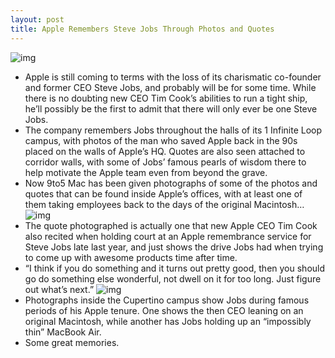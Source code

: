 ```yaml
---
layout: post
title: Apple Remembers Steve Jobs Through Photos and Quotes
---
```

![img](http://media.idownloadblog.com/wp-content/uploads/2012/01/quote.jpg)
* Apple is still coming to terms with the loss of its charismatic co-founder and former CEO Steve Jobs, and probably will be for some time. While there is no doubting new CEO Tim Cook’s abilities to run a tight ship, he’ll possibly be the first to admit that there will only ever be one Steve Jobs.
* The company remembers Jobs throughout the halls of its 1 Infinite Loop campus, with photos of the man who saved Apple back in the 90s placed on the walls of Apple’s HQ. Quotes are also seen attached to corridor walls, with some of Jobs’ famous pearls of wisdom there to help motivate the Apple team even from beyond the grave.
* Now 9to5 Mac has been given photographs of some of the photos and quotes that can be found inside Apple’s offices, with at least one of them taking employees back to the days of the original Macintosh…
![img](http://media.idownloadblog.com/wp-content/uploads/2012/01/steve-jobs-air.jpg)
* The quote photographed is actually one that new Apple CEO Tim Cook also recited when holding court at an Apple remembrance service for Steve Jobs late last year, and just shows the drive Jobs had when trying to come up with awesome products time after time.
* “I think if you do something and it turns out pretty good, then you should go do something else wonderful, not dwell on it for too long. Just figure out what’s next.”
![img](http://media.idownloadblog.com/wp-content/uploads/2012/01/Steve-Jobs-pic.jpg)
* Photographs inside the Cupertino campus show Jobs during famous periods of his Apple tenure. One shows the then CEO leaning on an original Macintosh, while another has Jobs holding up an “impossibly thin” MacBook Air.
* Some great memories.

